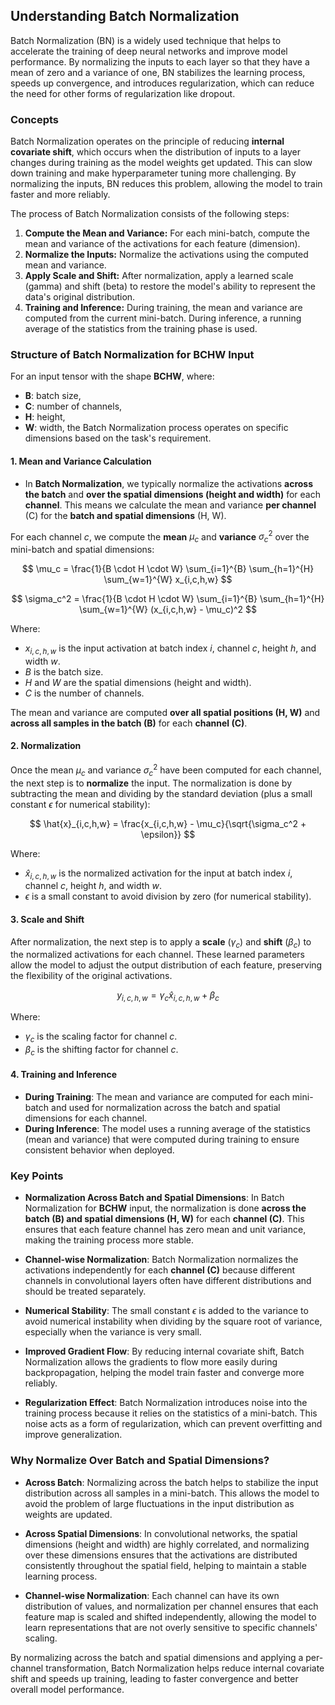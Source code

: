 ## Understanding Batch Normalization

Batch Normalization (BN) is a widely used technique that helps to accelerate the training of deep neural networks and improve model performance. By normalizing the inputs to each layer so that they have a mean of zero and a variance of one, BN stabilizes the learning process, speeds up convergence, and introduces regularization, which can reduce the need for other forms of regularization like dropout.

### Concepts

Batch Normalization operates on the principle of reducing **internal covariate shift**, which occurs when the distribution of inputs to a layer changes during training as the model weights get updated. This can slow down training and make hyperparameter tuning more challenging. By normalizing the inputs, BN reduces this problem, allowing the model to train faster and more reliably.

The process of Batch Normalization consists of the following steps:

1. **Compute the Mean and Variance:** For each mini-batch, compute the mean and variance of the activations for each feature (dimension).
2. **Normalize the Inputs:** Normalize the activations using the computed mean and variance.
3. **Apply Scale and Shift:** After normalization, apply a learned scale (gamma) and shift (beta) to restore the model's ability to represent the data's original distribution.
4. **Training and Inference:** During training, the mean and variance are computed from the current mini-batch. During inference, a running average of the statistics from the training phase is used.

### Structure of Batch Normalization for BCHW Input

For an input tensor with the shape **BCHW**, where:
- **B**: batch size,
- **C**: number of channels,
- **H**: height,
- **W**: width,
the Batch Normalization process operates on specific dimensions based on the task's requirement.

#### 1. Mean and Variance Calculation

- In **Batch Normalization**, we typically normalize the activations **across the batch** and **over the spatial dimensions (height and width)** for each **channel**. This means we calculate the mean and variance **per channel** (C) for the **batch and spatial dimensions** (H, W).

For each channel $c$, we compute the **mean** $\mu_c$ and **variance** $\sigma_c^2$ over the mini-batch and spatial dimensions:

$$
\mu_c = \frac{1}{B \cdot H \cdot W} \sum_{i=1}^{B} \sum_{h=1}^{H} \sum_{w=1}^{W} x_{i,c,h,w}
$$

$$
\sigma_c^2 = \frac{1}{B \cdot H \cdot W} \sum_{i=1}^{B} \sum_{h=1}^{H} \sum_{w=1}^{W} (x_{i,c,h,w} - \mu_c)^2
$$

Where:
- $x_{i,c,h,w}$ is the input activation at batch index $i$, channel $c$, height $h$, and width $w$.
- $B$ is the batch size.
- $H$ and $W$ are the spatial dimensions (height and width).
- $C$ is the number of channels.

The mean and variance are computed **over all spatial positions (H, W)** and **across all samples in the batch (B)** for each **channel (C)**.

#### 2. Normalization

Once the mean $\mu_c$ and variance $\sigma_c^2$ have been computed for each channel, the next step is to **normalize** the input. The normalization is done by subtracting the mean and dividing by the standard deviation (plus a small constant $\epsilon$ for numerical stability):

$$
\hat{x}_{i,c,h,w} = \frac{x_{i,c,h,w} - \mu_c}{\sqrt{\sigma_c^2 + \epsilon}}
$$

Where:
- $\hat{x}_{i,c,h,w}$ is the normalized activation for the input at batch index $i$, channel $c$, height $h$, and width $w$.
- $\epsilon$ is a small constant to avoid division by zero (for numerical stability).

#### 3. Scale and Shift

After normalization, the next step is to apply a **scale** ($\gamma_c$) and **shift** ($\beta_c$) to the normalized activations for each channel. These learned parameters allow the model to adjust the output distribution of each feature, preserving the flexibility of the original activations.

$$
y_{i,c,h,w} = \gamma_c \hat{x}_{i,c,h,w} + \beta_c
$$

Where:
- $\gamma_c$ is the scaling factor for channel $c$.
- $\beta_c$ is the shifting factor for channel $c$.

#### 4. Training and Inference

- **During Training**: The mean and variance are computed for each mini-batch and used for normalization across the batch and spatial dimensions for each channel.
- **During Inference**: The model uses a running average of the statistics (mean and variance) that were computed during training to ensure consistent behavior when deployed.

### Key Points

- **Normalization Across Batch and Spatial Dimensions**: In Batch Normalization for **BCHW** input, the normalization is done **across the batch (B) and spatial dimensions (H, W)** for each **channel (C)**. This ensures that each feature channel has zero mean and unit variance, making the training process more stable.
  
- **Channel-wise Normalization**: Batch Normalization normalizes the activations independently for each **channel (C)** because different channels in convolutional layers often have different distributions and should be treated separately.

- **Numerical Stability**: The small constant $\epsilon$ is added to the variance to avoid numerical instability when dividing by the square root of variance, especially when the variance is very small.

- **Improved Gradient Flow**: By reducing internal covariate shift, Batch Normalization allows the gradients to flow more easily during backpropagation, helping the model train faster and converge more reliably.

- **Regularization Effect**: Batch Normalization introduces noise into the training process because it relies on the statistics of a mini-batch. This noise acts as a form of regularization, which can prevent overfitting and improve generalization.

### Why Normalize Over Batch and Spatial Dimensions?

- **Across Batch**: Normalizing across the batch helps to stabilize the input distribution across all samples in a mini-batch. This allows the model to avoid the problem of large fluctuations in the input distribution as weights are updated.
  
- **Across Spatial Dimensions**: In convolutional networks, the spatial dimensions (height and width) are highly correlated, and normalizing over these dimensions ensures that the activations are distributed consistently throughout the spatial field, helping to maintain a stable learning process.

- **Channel-wise Normalization**: Each channel can have its own distribution of values, and normalization per channel ensures that each feature map is scaled and shifted independently, allowing the model to learn representations that are not overly sensitive to specific channels' scaling.

By normalizing across the batch and spatial dimensions and applying a per-channel transformation, Batch Normalization helps reduce internal covariate shift and speeds up training, leading to faster convergence and better overall model performance.
